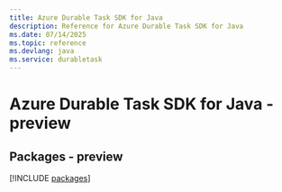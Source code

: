 ```yaml
---
title: Azure Durable Task SDK for Java
description: Reference for Azure Durable Task SDK for Java
ms.date: 07/14/2025
ms.topic: reference
ms.devlang: java
ms.service: durabletask
---
```

# Azure Durable Task SDK for Java - preview
## Packages - preview
[!INCLUDE [packages](durable-task-index.md)]